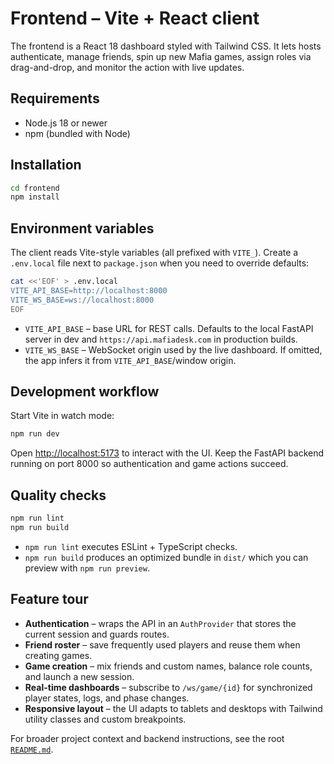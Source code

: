 # Frontend – Vite + React client

The frontend is a React 18 dashboard styled with Tailwind CSS. It lets hosts authenticate, manage friends, spin up new Mafia games, assign roles via drag-and-drop, and monitor the action with live updates.

## Requirements

- Node.js 18 or newer
- npm (bundled with Node)

## Installation

```bash
cd frontend
npm install
```

## Environment variables

The client reads Vite-style variables (all prefixed with `VITE_`). Create a `.env.local` file next to `package.json` when you need to override defaults:

```bash
cat <<'EOF' > .env.local
VITE_API_BASE=http://localhost:8000
VITE_WS_BASE=ws://localhost:8000
EOF
```

- `VITE_API_BASE` – base URL for REST calls. Defaults to the local FastAPI server in dev and `https://api.mafiadesk.com` in production builds.
- `VITE_WS_BASE` – WebSocket origin used by the live dashboard. If omitted, the app infers it from `VITE_API_BASE`/window origin.

## Development workflow

Start Vite in watch mode:

```bash
npm run dev
```

Open [http://localhost:5173](http://localhost:5173) to interact with the UI. Keep the FastAPI backend running on port 8000 so authentication and game actions succeed.

## Quality checks

```bash
npm run lint
npm run build
```

- `npm run lint` executes ESLint + TypeScript checks.
- `npm run build` produces an optimized bundle in `dist/` which you can preview with `npm run preview`.

## Feature tour

- **Authentication** – wraps the API in an `AuthProvider` that stores the current session and guards routes.
- **Friend roster** – save frequently used players and reuse them when creating games.
- **Game creation** – mix friends and custom names, balance role counts, and launch a new session.
- **Real-time dashboards** – subscribe to `/ws/game/{id}` for synchronized player states, logs, and phase changes.
- **Responsive layout** – the UI adapts to tablets and desktops with Tailwind utility classes and custom breakpoints.

For broader project context and backend instructions, see the root [`README.md`](../README.md).
